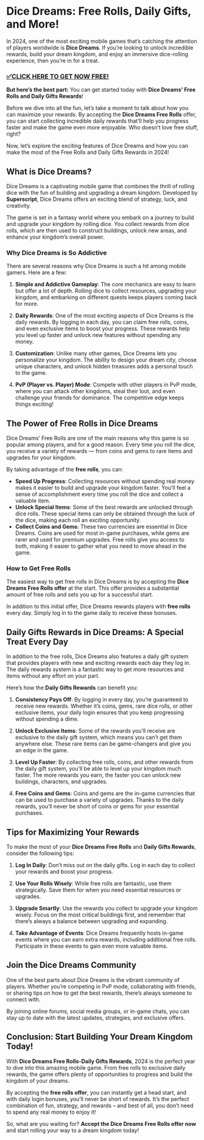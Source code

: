 # Dice Dreams: Free Rolls, Daily Gifts, and More!

In 2024, one of the most exciting mobile games that’s catching the attention of players worldwide is **Dice Dreams**. If you’re looking to unlock incredible rewards, build your dream kingdom, and enjoy an immersive dice-rolling experience, then you’re in for a treat.

### [✅CLICK HERE TO GET NOW FREE!](https://freeforyou.xyz/dice/dreams/)

**But here’s the best part:** You can get started today with **Dice Dreams’ Free Rolls and Daily Gifts Rewards**!

Before we dive into all the fun, let’s take a moment to talk about how you can maximize your rewards. By accepting the **Dice Dreams Free Rolls** offer, you can start collecting incredible daily rewards that’ll help you progress faster and make the game even more enjoyable. Who doesn’t love free stuff, right?

Now, let’s explore the exciting features of Dice Dreams and how you can make the most of the Free Rolls and Daily Gifts Rewards in 2024!

## What is Dice Dreams?

Dice Dreams is a captivating mobile game that combines the thrill of rolling dice with the fun of building and upgrading a dream kingdom. Developed by **Superscript**, Dice Dreams offers an exciting blend of strategy, luck, and creativity. 

The game is set in a fantasy world where you embark on a journey to build and upgrade your kingdom by rolling dice. You collect rewards from dice rolls, which are then used to construct buildings, unlock new areas, and enhance your kingdom’s overall power.

### Why Dice Dreams is So Addictive

There are several reasons why Dice Dreams is such a hit among mobile gamers. Here are a few:

1. **Simple and Addictive Gameplay**: The core mechanics are easy to learn but offer a lot of depth. Rolling dice to collect resources, upgrading your kingdom, and embarking on different quests keeps players coming back for more.
  
2. **Daily Rewards**: One of the most exciting aspects of Dice Dreams is the daily rewards. By logging in each day, you can claim free rolls, coins, and even exclusive items to boost your progress. These rewards help you level up faster and unlock new features without spending any money.
  
3. **Customization**: Unlike many other games, Dice Dreams lets you personalize your kingdom. The ability to design your dream city, choose unique characters, and unlock hidden treasures adds a personal touch to the game.

4. **PvP (Player vs. Player) Mode**: Compete with other players in PvP mode, where you can attack other kingdoms, steal their loot, and even challenge your friends for dominance. The competitive edge keeps things exciting!

## The Power of Free Rolls in Dice Dreams

Dice Dreams’ Free Rolls are one of the main reasons why this game is so popular among players, and for a good reason. Every time you roll the dice, you receive a variety of rewards — from coins and gems to rare items and upgrades for your kingdom. 

By taking advantage of the **free rolls**, you can:

- **Speed Up Progress**: Collecting resources without spending real money makes it easier to build and upgrade your kingdom faster. You’ll feel a sense of accomplishment every time you roll the dice and collect a valuable item.
- **Unlock Special Items**: Some of the best rewards are unlocked through dice rolls. These special items can only be obtained through the luck of the dice, making each roll an exciting opportunity.
- **Collect Coins and Gems**: These two currencies are essential in Dice Dreams. Coins are used for most in-game purchases, while gems are rarer and used for premium upgrades. Free rolls give you access to both, making it easier to gather what you need to move ahead in the game.

### How to Get Free Rolls

The easiest way to get free rolls in Dice Dreams is by accepting the **Dice Dreams Free Rolls offer** at the start. This offer provides a substantial amount of free rolls and sets you up for a successful start. 

In addition to this initial offer, Dice Dreams rewards players with **free rolls** every day. Simply log in to the game daily to receive these bonuses. 

## Daily Gifts Rewards in Dice Dreams: A Special Treat Every Day

In addition to the free rolls, Dice Dreams also features a daily gift system that provides players with new and exciting rewards each day they log in. The daily rewards system is a fantastic way to get more resources and items without any effort on your part.

Here’s how the **Daily Gifts Rewards** can benefit you:

1. **Consistency Pays Off**: By logging in every day, you’re guaranteed to receive new rewards. Whether it’s coins, gems, rare dice rolls, or other exclusive items, your daily login ensures that you keep progressing without spending a dime.

2. **Unlock Exclusive Items**: Some of the rewards you’ll receive are exclusive to the daily gift system, which means you can’t get them anywhere else. These rare items can be game-changers and give you an edge in the game.
  
3. **Level Up Faster**: By collecting free rolls, coins, and other rewards from the daily gift system, you’ll be able to level up your kingdom much faster. The more rewards you earn, the faster you can unlock new buildings, characters, and upgrades.
  
4. **Free Coins and Gems**: Coins and gems are the in-game currencies that can be used to purchase a variety of upgrades. Thanks to the daily rewards, you’ll never be short of coins or gems for your essential purchases.

## Tips for Maximizing Your Rewards

To make the most of your **Dice Dreams Free Rolls** and **Daily Gifts Rewards**, consider the following tips:

1. **Log In Daily**: Don’t miss out on the daily gifts. Log in each day to collect your rewards and boost your progress.

2. **Use Your Rolls Wisely**: While free rolls are fantastic, use them strategically. Save them for when you need essential resources or upgrades.

3. **Upgrade Smartly**: Use the rewards you collect to upgrade your kingdom wisely. Focus on the most critical buildings first, and remember that there’s always a balance between upgrading and expanding.

4. **Take Advantage of Events**: Dice Dreams frequently hosts in-game events where you can earn extra rewards, including additional free rolls. Participate in these events to gain even more valuable items.

## Join the Dice Dreams Community

One of the best parts about Dice Dreams is the vibrant community of players. Whether you’re competing in PvP mode, collaborating with friends, or sharing tips on how to get the best rewards, there’s always someone to connect with.

By joining online forums, social media groups, or in-game chats, you can stay up to date with the latest updates, strategies, and exclusive offers.

## Conclusion: Start Building Your Dream Kingdom Today!

With **Dice Dreams Free Rolls-Daily Gifts Rewards**, 2024 is the perfect year to dive into this amazing mobile game. From free rolls to exclusive daily rewards, the game offers plenty of opportunities to progress and build the kingdom of your dreams.

By accepting the **free rolls offer**, you can instantly get a head start, and with daily login bonuses, you’ll never be short of rewards. It’s the perfect combination of fun, strategy, and rewards – and best of all, you don’t need to spend any real money to enjoy it!

So, what are you waiting for? **Accept the Dice Dreams Free Rolls offer now** and start rolling your way to a dream kingdom today!
